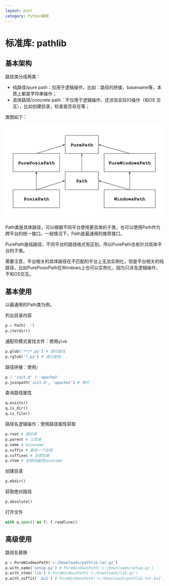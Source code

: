 ```yaml
---
layout: post
category: Python编程
---
```


# 标准库: pathlib
## 基本架构
路径类分成两类：

* 纯路径/pure path：仅用于逻辑操作，比如：路径的拼接，basename等，本质上都是字符串操作；
* 具体路径/concrete path：不仅用于逻辑操作，还涉及实际IO操作（和OS
交互），比如创建目录，检查是否存在等；

类图如下：

![image](/images/pSGZ3-ctIZK0TytFiGL3r1V5cjvYrraZ2c6Jy43aMOY.png)

Path类是具体路径，可以根据不同平台使用更具体的子类，也可以使用Path作为跨平台的统一接口。一般情况下，Path是最通用的推荐接口。

PurePath是纯路径，不同平台的路径格式有区别，所以PurePath也有针对具体平台的子类。

需要注意，平台相关的具体路径在不匹配的平台上无法实例化，但是平台相关的纯路径，比如PurePosixPath在Windows上也可以实例化，因为只涉及逻辑操作，不和OS交互。

## 基本使用
以最通用的Path类为例。

列出目录内容

```python
p = Path('.')
p.iterdir()
```
通配符模式查找文件：使用`glob`

```python
p.glob('**/*.py') # 递归查找
p.rglob('*.py') # 递归查找
```
路径拼接：使用`/`

```python
p / 'init.d' / 'apache2'
p.joinpath('init.d', 'apache2') # 等价
```
查询路径属性

```python
q.exists()
q.is_dir()
q.is_file()
```
路径名逻辑操作：使用路径属性获取

```python
p.root # 根目录
p.parent # 父目录
p.name # basename
p.suffix # 最后一个后缀
p.suffixes # 全部后缀
p.stem # 去掉后缀的basename
```
创建目录

```python
p.mkdir()
```
获取绝对路径

```python
p.absolute()
```
打开文件

```python
with q.open() as f: f.readline()
```
## 高级使用
路径名替换

```python
p = PureWindowsPath('c:/Downloads/pathlib.tar.gz')
p.with_name('setup.py') # PureWindowsPath('c:/Downloads/setup.py')
p.with_stem('lib') # PureWindowsPath('c:/Downloads/lib.gz')
p.with_suffix('.bz2') # PureWindowsPath('c:/Downloads/pathlib.tar.bz2')
```